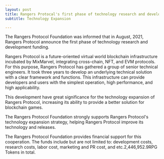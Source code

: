 ```yaml
---
layout: post
title: Rangers Protocal's first phase of technology research and development funding
subtitle: Technology Expansion

---
```


The Rangers Protocol Foundation was informed that in August, 2021, Rangers Protocol announce the first phase of technology research and development funding.

Rangers Protocol is a future-oriented virtual world blockchain infrastructure incubated by MixMarvel, integrating cross-chain, NFT, and EVM protocols. For this purpose, Rangers Protocol has gathered a group of senior technical engineers. It took three years to develop an underlying technical solution with a clear framework and functions. This infrastructure can provide developers and users with the simplest operation, high performance, and high applicability. 

This development have great significance for the technology expansion of Rangers Protocol, increasing its ability to provide a better solution for blockchain games. 

The Rangers Protocol Foundation strongly supports Rangers Protocol's technology expansion strategy, helping Rangers Protocol improve its technology and releases. 

The Rangers Protocol Foundation provides financial support for this cooperation. The funds include but are not limited to: development costs, research costs, labor cost, marketing and PR cost, and etc.2,446,952.9RPG Tokens in total. 

